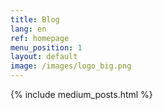 ```yaml
---
title: Blog
lang: en
ref: homepage
menu_position: 1
layout: default
image: /images/logo_big.png
---
```

{% include medium_posts.html %}
